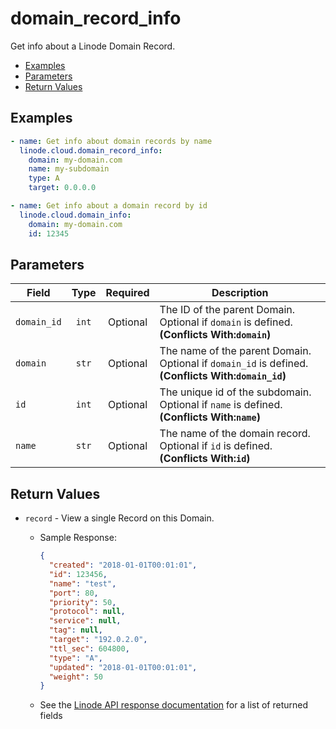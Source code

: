 # domain_record_info

Get info about a Linode Domain Record.


- [Examples](#examples)
- [Parameters](#parameters)
- [Return Values](#return-values)

## Examples

```yaml
- name: Get info about domain records by name
  linode.cloud.domain_record_info:
    domain: my-domain.com
    name: my-subdomain
    type: A
    target: 0.0.0.0
```

```yaml
- name: Get info about a domain record by id
  linode.cloud.domain_info:
    domain: my-domain.com
    id: 12345
```










## Parameters

| Field     | Type | Required | Description                                                                  |
|-----------|------|----------|------------------------------------------------------------------------------|
| `domain_id` | <center>`int`</center> | <center>Optional</center> | The ID of the parent Domain. Optional if `domain` is defined.  **(Conflicts With:`domain`)** |
| `domain` | <center>`str`</center> | <center>Optional</center> | The name of the parent Domain. Optional if `domain_id` is defined.  **(Conflicts With:`domain_id`)** |
| `id` | <center>`int`</center> | <center>Optional</center> | The unique id of the subdomain. Optional if `name` is defined.  **(Conflicts With:`name`)** |
| `name` | <center>`str`</center> | <center>Optional</center> | The name of the domain record. Optional if `id` is defined.  **(Conflicts With:`id`)** |






## Return Values

- `record` - View a single Record on this Domain.

    - Sample Response:
        ```json
        {
          "created": "2018-01-01T00:01:01",
          "id": 123456,
          "name": "test",
          "port": 80,
          "priority": 50,
          "protocol": null,
          "service": null,
          "tag": null,
          "target": "192.0.2.0",
          "ttl_sec": 604800,
          "type": "A",
          "updated": "2018-01-01T00:01:01",
          "weight": 50
        }
        ```
    - See the [Linode API response documentation](https://www.linode.com/docs/api/domains/#domain-record-view) for a list of returned fields


